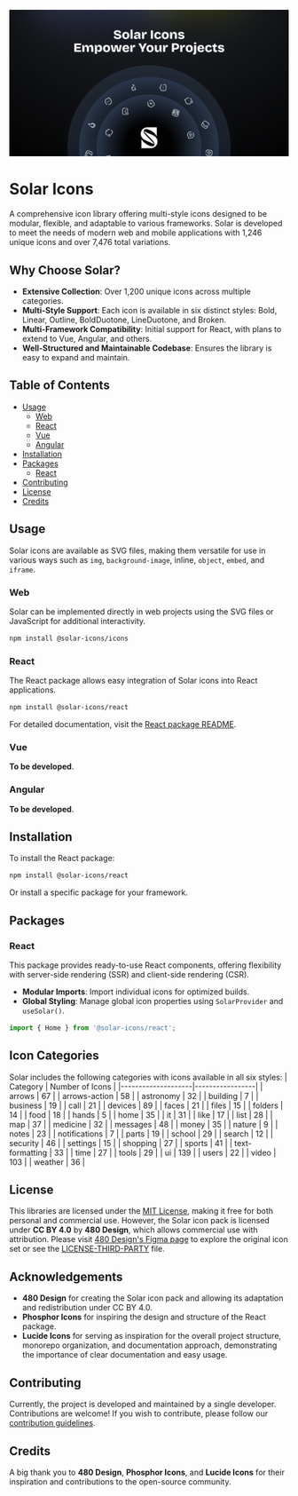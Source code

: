 ![Solar Icons](apps/docs/ressources/solar-icons-banner.png "Solar-icons Banner")

# Solar Icons

A comprehensive icon library offering multi-style icons designed to be modular, flexible, and adaptable to various frameworks. Solar is developed to meet the needs of modern web and mobile applications with 1,246 unique icons and over 7,476 total variations.

## Why Choose Solar?
- **Extensive Collection**: Over 1,200 unique icons across multiple categories.
- **Multi-Style Support**: Each icon is available in six distinct styles: Bold, Linear, Outline, BoldDuotone, LineDuotone, and Broken.
- **Multi-Framework Compatibility**: Initial support for React, with plans to extend to Vue, Angular, and others.
- **Well-Structured and Maintainable Codebase**: Ensures the library is easy to expand and maintain.

## Table of Contents
- [Usage](#usage)
  - [Web](#web)
  - [React](#react)
  - [Vue](#vue)
  - [Angular](#angular)
- [Installation](#installation)
- [Packages](#packages)
  - [React](#react)
- [Contributing](#contributing)
- [License](#license)
- [Credits](#credits)

## Usage
Solar icons are available as SVG files, making them versatile for use in various ways such as `img`, `background-image`, inline, `object`, `embed`, and `iframe`.

### Web
Solar can be implemented directly in web projects using the SVG files or JavaScript for additional interactivity.
```sh
npm install @solar-icons/icons
```

### React
The React package allows easy integration of Solar icons into React applications.
```sh
npm install @solar-icons/react
```
For detailed documentation, visit the [React package README](./packages/react/README.md).

### Vue
**To be developed**.

### Angular
**To be developed**.

## Installation
To install the React package:
```sh
npm install @solar-icons/react
```
Or install a specific package for your framework.

## Packages

### React
This package provides ready-to-use React components, offering flexibility with server-side rendering (SSR) and client-side rendering (CSR).
- **Modular Imports**: Import individual icons for optimized builds.
- **Global Styling**: Manage global icon properties using `SolarProvider` and `useSolar()`.

```js
import { Home } from '@solar-icons/react';
```

## Icon Categories
Solar includes the following categories with icons available in all six styles:
| Category           | Number of Icons |
|--------------------|-----------------|
| arrows             | 67              |
| arrows-action      | 58              |
| astronomy          | 32              |
| building           | 7               |
| business           | 19              |
| call               | 21              |
| devices            | 89              |
| faces              | 21              |
| files              | 15              |
| folders            | 14              |
| food               | 18              |
| hands              | 5               |
| home               | 35              |
| it                 | 31              |
| like               | 17              |
| list               | 28              |
| map                | 37              |
| medicine           | 32              |
| messages           | 48              |
| money              | 35              |
| nature             | 9               |
| notes              | 23              |
| notifications      | 7               |
| parts              | 19              |
| school             | 29              |
| search             | 12              |
| security           | 46              |
| settings           | 15              |
| shopping           | 27              |
| sports             | 41              |
| text-formatting    | 33              |
| time               | 27              |
| tools              | 29              |
| ui                 | 139             |
| users              | 22              |
| video              | 103             |
| weather            | 36              |

## License
This libraries are licensed under the [MIT License](./LICENSE), making it free for both personal and commercial use. However, the Solar icon pack is licensed under **CC BY 4.0** by **480 Design**, which allows commercial use with attribution. Please visit [480 Design's Figma page](https://www.figma.com/community/file/1166831539721848736) to explore the original icon set or see the [LICENSE-THIRD-PARTY](./LICENSE-THIRD-PARTY) file.

## Acknowledgements
- **480 Design** for creating the Solar icon pack and allowing its adaptation and redistribution under CC BY 4.0.
- **Phosphor Icons** for inspiring the design and structure of the React package.
- **Lucide Icons** for serving as inspiration for the overall project structure, monorepo organization, and documentation approach, demonstrating the importance of clear documentation and easy usage.

## Contributing
Currently, the project is developed and maintained by a single developer. Contributions are welcome! If you wish to contribute, please follow our [contribution guidelines](./CONTRIBUTING.md).

## Credits
A big thank you to **480 Design**, **Phosphor Icons**, and **Lucide Icons** for their inspiration and contributions to the open-source community.
